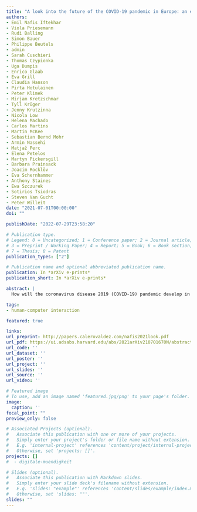 ```yaml
---
title: "A look into the future of the COVID-19 pandemic in Europe: an expert consultation"
authors:
- Emil Nafis Iftekhar
- Viola Priesemann
- Rudi Balling
- Simon Bauer
- Philippe Beutels
- admin
- Sarah Cuschieri
- Thomas Czypionka
- Uga Dumpis
- Enrico Glaab
- Eva Grill
- Claudia Hanson
- Pirta Hotulainen
- Peter Klimek
- Mirjam Kretzschmar
- Tyll Krüger
- Jenny Krutzinna
- Nicola Low
- Helena Machado
- Carlos Martins
- Martin McKee
- Sebastian Bernd Mohr
- Armin Nassehi
- Matjaž Perc
- Elena Petelos
- Martyn Pickersgill
- Barbara Prainsack
- Joacim Rocklöv
- Eva Schernhammer
- Anthony Staines
- Ewa Szczurek
- Sotirios Tsiodras
- Steven Van Gucht
- Peter Willeit
date: "2021-07-01T00:00:00"
doi: ""

publishDate: "2022-07-29T23:58:20"

# Publication type.
# Legend: 0 = Uncategorized; 1 = Conference paper; 2 = Journal article;
# 3 = Preprint / Working Paper; 4 = Report; 5 = Book; 6 = Book section;
# 7 = Thesis; 8 = Patent
publication_types: ["2"]

# Publication name and optional abbreviated publication name.
publication: In *arXiv e-prints*
publication_short: In *arXiv e-prints*

abstract: |
  How will the coronavirus disease 2019 (COVID-19) pandemic develop in the coming months and years? Based on an expert survey, we examine key aspects that are likely to influence COVID-19 in Europe. The future challenges and developments will strongly depend on the progress of national and global vaccination programs, the emergence and spread of variants of concern, and public responses to nonpharmaceutical interventions (NPIs). In the short term, many people are still unvaccinated, VOCs continue to emerge and spread, and mobility and population mixing is expected to increase over the summer. Therefore, policies that lift restrictions too much and too early risk another damaging wave. This challenge remains despite the reduced opportunities for transmission due to vaccination progress and reduced indoor mixing in the summer. In autumn 2021, increased indoor activity might accelerate the spread …

tags:
- human-computer interaction

featured: true

links:
url_preprint: http://papers.calerovaldez.com/nafis2021look.pdf
url_pdf: https://ui.adsabs.harvard.edu/abs/2021arXiv210701670N/abstract
url_code: ''
url_dataset: ''
url_poster: ''
url_project: ''
url_slides: ''
url_source: ''
url_video: ''

# Featured image
# To use, add an image named 'featured.jpg/png' to your page's folder.
image:
  caption: ''
focal_point: ""
preview_only: false

# Associated Projects (optional).
#   Associate this publication with one or more of your projects.
#   Simply enter your project's folder or file name without extension.
#   E.g. 'internal-project' references 'content/project/internal-project/index.md'.
#   Otherwise, set 'projects: []'.
projects: []
#  - digitale-muendigkeit

# Slides (optional).
#   Associate this publication with Markdown slides.
#   Simply enter your slide deck's filename without extension.
#   E.g. 'slides: "example"' references 'content/slides/example/index.md'.
#   Otherwise, set 'slides: ""'.
slides: ""
---
```


